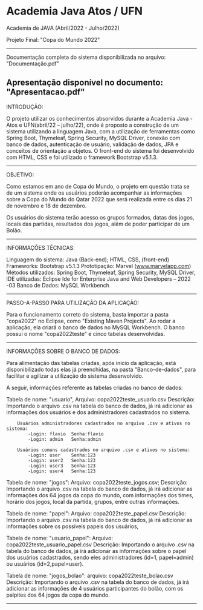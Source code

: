 # Academia Java Atos / UFN

Academia de JAVA (Abril/2022 - Julho/2022)

Projeto Final: "Copa do Mundo 2022"

-------------------------------------------------------------------------
Documentação completa do sistema disponibilizada no arquivo: 
"Documentação.pdf"

Apresentação disponível no documento:
"Apresentacao.pdf"
-------------------------------------------------------------------------
INTRODUÇÃO:

O projeto utilizar os conhecimentos absorvidos durante a Academia Java -
Atos e UFN(abril/22 – julho/22), onde é proposto a construção de um sistema
utilizando a linguagem Java, com a utilização de ferramentas como Spring Boot,
Thymeleaf, Spring Security, MySQL Driver, conexão com banco de dados, 
autenticação de usuário, validação de dados, JPA e conceitos de orientação
a objetos. O front-end do sistema foi desenvolvido com HTML, CSS e foi
utilizado o framework Bootstrap v5.1.3.

-------------------------------------------------------------------------
OBJETIVO:

Como estamos em ano de Copa do Mundo, o projeto em questão trata se de um 
sistema onde os usuários poderão acompanhar as informações sobre a Copa do
Mundo do Qatar 2022 que será realizada entre os dias 21 de novembro e 
18 de dezembro. 

Os usuários do sistema terão acesso os grupos formados, datas dos jogos,
locais das partidas, resultados dos jogos, além de poder participar de um Bolão. 

-------------------------------------------------------------------------
INFORMAÇÕES TÉCNICAS:

Linguagem do sistema: 	Java (Back-end); HTML, CSS, (front-end)
Frameworks:		Bootstrap v5.1.3
Prototipação: 		Marvel (www.marvelapp.com)
Métodos utilizados:	Spring Boot, Thymeleaf, Spring Security, MySQL Driver,
IDE utilizadas: 	Eclipse Ide for Enterprise Java and Web Developers – 2022 -03
Banco de Dados: 	MySQL Workbench

-------------------------------------------------------------------------
PASSO-A-PASSO PARA UTILIZAÇÃO DA APLICAÇÃO:

Para o funcionamento correto do sistema, basta importar a pasta "copa2022" no Eclipse, como "Existing Maven Projects".
Ao rodar a aplicação, ela criará o banco de dados no MySQL Workbench. O banco possui o nome "copa2022teste" 
e cinco tabelas desenvolvidas. 

-----------------------------------------------------------------------------
INFORMAÇÕES SOBRE O BANCO DE DADOS:

Para alimentação das tabelas criadas, após início da aplicação, está disponibilizado todas elas já preenchidas, na pasta "Banco-de-dados", para 
facilitar e agilizar a utilização do sistema desenvolvido. 

A seguir, informações referente as tabelas criadas no banco de dados: 

Tabela de nome: "usuario", 
Arquivo:	copa2022teste_usuario.csv
Descrição:	Importando o arquivo .csv na tabela do banco de dados, já irá adicionar as informações dos usuários e dos administradores
		cadastrados no sistema.

		Usuários administradores cadastrados no arquivo .csv e ativos no sistema:
			-Login: flavio	Senha:flavio
			-Login: admin	Senha:admin

		Usuários comuns cadastrados no arquivo .csv e ativos no sistema:
			-Login: user	Senha:123
			-Login: user2	Senha:123
			-Login: user3	Senha:123
			-Login: user4	Senha:123

Tabela de nome: "jogos":
Arquivo: 	copa2022teste_jogos.csv;
Descrição:	Importando o arquivo .csv na tabela do banco de dados, já irá adicionar as informações dos 64 jogos da copa do mundo, com 
		informações dos times, horário dos jogos, local da partida, grupos, entre outras informações.
		

Tabela de nome: "papel": 
Arquivo:	copa2022teste_papel.csv
Descrição:	Importando o arquivo .csv na tabela do banco de dados, já irá adicionar as informações sobre os possíveis papeis dos usuários,

Tabela de nome: "usuario_papel": 
Arquivo:	copa2022teste_usuario_papel.csv
Descrição:	Importando o arquivo .csv na tabela do banco de dados, já irá adicionar as informações sobre o papel dos usuários cadastrados,
		sendo eles administradores (id=1, papel=admin) ou usuários (id=2,papel=user).

Tabela de nome: "jogos_bolao":
arquivo:	copa2022teste_bolao.csv
Descrição:	Importando o arquivo .csv na tabela do banco de dados, já irá adicionar as informações de 4 usuários participantes do bolão,
		com os palpites dos 64 jogos da copa do mundo.


-----------------------------------------------------------------------------

